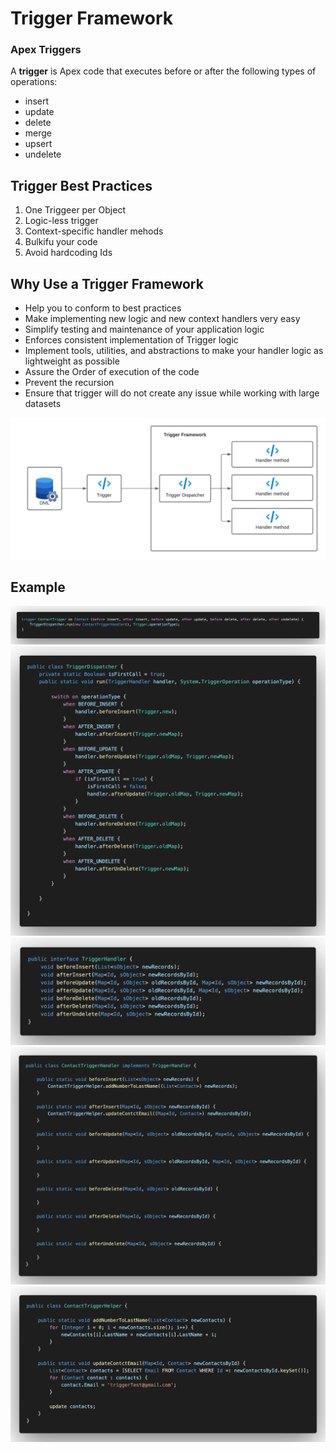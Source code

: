 # Trigger Framework

### Apex Triggers
A **trigger** is Apex code that executes before or after the following types of operations:
- insert
- update
- delete
- merge
- upsert
- undelete

## Trigger Best Practices
1. One Triggeer per Object
2. Logic-less trigger
3. Context-specific handler mehods
4. Bulkifu your code
5. Avoid hardcoding Ids

## Why Use a Trigger Framework
- Help you to conform to best practices
- Make implementing new logic and new context handlers very easy
- Simplify testing and maintenance of your application logic
- Enforces consistent implementation of Trigger logic
- Implement tools, utilities, and abstractions to make your handler logic as lightweight as possible
- Assure the Order of execution of the code
- Prevent the recursion
- Ensure that trigger will do not create any issue while working with large datasets

![Trigger Framework Schema](images/TriggerFrameworkDiagram.png)

## Example

![ContactTrigger](images/ContactTrigger.png)
![TriggerDispatcher](images/TriggerDispatcher.png)
![TriggerHandler](images/TriggerHandler.png)
![ContactTriggerHandler](images/ContactTriggerHandler.png)
![ContactTriggerHelper](images/ContactTriggerHelper.png)

